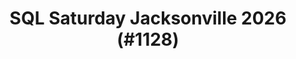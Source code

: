 ---
layout: event
title: "SQL Saturday Jacksonville 2026 (#1128)"
subtitle: ""
tags: ["Jacksonville", "Florida", "USA", "physical", "2026", "North America"]
thumb: /assets/img/logos/Just_icon_Color_small.png
comments: false
data: SQLSat1128
testevent: 1
---
